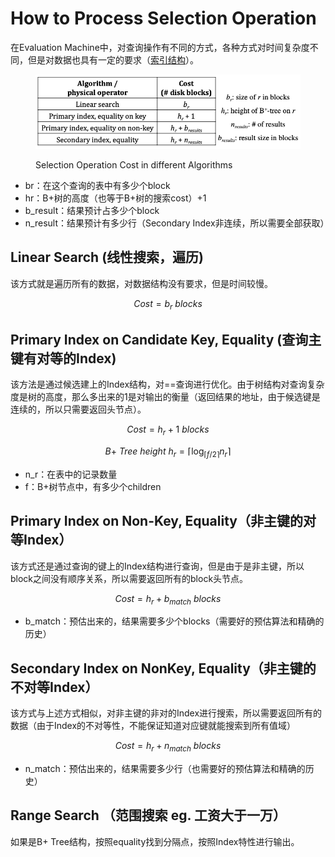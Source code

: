 # How to Process Selection Operation

在Evaluation Machine中，对查询操作有不同的方式，各种方式对时间复杂度不同，但是对数据也具有一定的要求（[索引结构](../data-storage-and-indexing/)）。

<figure><img src="../../../.gitbook/assets/image (101).png" alt=""><figcaption><p>Selection Operation Cost in different Algorithms</p></figcaption></figure>

* br：在这个查询的表中有多少个block
* hr：B+树的高度（也等于B+树的搜索cost）+1
* b\_result：结果预计占多少个block
* n\_result：结果预计有多少行（Secondary Index非连续，所以需要全部获取）

## Linear Search (线性搜索，遍历)

该方式就是遍历所有的数据，对数据结构没有要求，但是时间较慢。

$$
Cost=b_r\ blocks
$$



## Primary Index on Candidate Key, Equality (查询主键有对等的Index)

该方法是通过候选建上的Index结构，对==查询进行优化。由于树结构对查询复杂度是树的高度，那么多出来的1是对输出的衡量（返回结果的地址，由于候选键是连续的，所以只需要返回头节点）。

$$
Cost=h_r+1\ blocks
$$

$$
B+\ Tree\ height\ h_r=\lceil \log_{\lceil f/2 \rceil}{n_r}\rceil
$$

* n\_r：在表中的记录数量
* f：B+树节点中，有多少个children

## Primary Index on Non-Key, Equality（非主键的对等Index）

该方式还是通过查询的键上的Index结构进行查询，但是由于是非主键，所以block之间没有顺序关系，所以需要返回所有的block头节点。

$$
Cost=h_r+b_{match}\ blocks
$$

* b\_match：预估出来的，结果需要多少个blocks（需要好的预估算法和精确的历史）

## Secondary Index on NonKey, Equality（非主键的不对等Index）

该方式与上述方式相似，对非主键的非对的Index进行搜索，所以需要返回所有的数据（由于Index的不对等性，不能保证知道对应键就能搜索到所有值域）

$$
Cost=h_r+n_{match}\ blocks
$$

* n\_match：预估出来的，结果需要多少行（也需要好的预估算法和精确的历史）

## Range Search （范围搜索 eg. 工资大于一万）

如果是B+ Tree结构，按照equality找到分隔点，按照Index特性进行输出。
